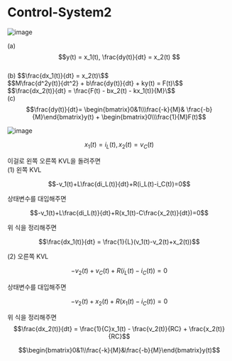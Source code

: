 # Control-System2  

![image](https://github.com/kangjunhyeong/Control-System2/assets/144297425/8f267e3b-914d-4cf6-a368-44924af004a9)  


(a) $$y(t) = x_1(t), \frac{dy(t)}{dt} = x_2(t) $$  
(b)
$$\frac{dx_1(t)}{dt} = x_2(t)\$$  
$$M\frac{d^2y(t)}{dt^2} + b\frac{dy(t)}{dt} + ky(t) = F(t)\$$  
$$\frac{dx_2(t)}{dt} = \frac{F(t) - bx_2(t) - kx_1(t)}{M}\$$  
(c)
$$\frac{dy(t)}{dt}= \begin{bmatrix}0&1\\\frac{-k}{M}& \frac{-b}{M}\end{bmatrix}y(t) + \begin{bmatrix}0\\\frac{1}{M}F(t)$$

![image](https://github.com/kangjunhyeong/Control-System2/assets/144297425/7fe5c29b-973e-41c8-a3a4-405d6c65014f)  

$$x_1(t)=i_L(t), x_2(t)=v_C(t)$$  

이걸로 왼쪽 오른쪽 KVL을 돌려주면  
(1) 왼쪽 KVL  

$$-v_1(t)+L\frac{di_L(t)}{dt}+R(i_L(t)-i_C(t))=0$$  

상태변수를 대입해주면  

$$-v_1(t)+L\frac{di_L(t)}{dt}+R(x_1(t)-C\frac{x_2(t)}{dt})=0$$  

위 식을 정리해주면  

$$\frac{dx_1(t)}{dt} = \frac{1}{L}(v_1(t)-v_2(t)+x_2(t))$$  

(2) 오른쪽 KVL  

$$-v_2(t)+v_C(t)+R(i_L(t)-i_C(t))=0$$

상태변수를 대입해주면

$$-v_2(t)+x_2(t)+R(x_1(t)-i_C(t))=0$$  

위 식을 정리해주면  
$$\frac{dx_2(t)}{dt} = \frac{1}{C}x_1(t) - \frac{v_2(t)}{RC} + \frac{x_2(t)}{RC}$$  

$$\begin{bmatrix}0&1\\frac{-k}{M}&\frac{-b}{M}\end{bmatrix}y(t)$$
